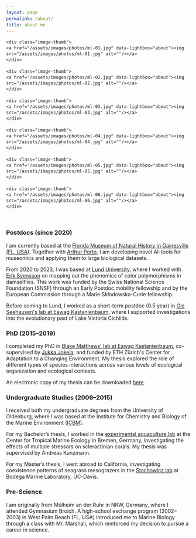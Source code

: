 ```yaml
---
layout: page
permalink: /about/
title: about me
---
```


<div class="gallery-grid">

	<div class="image-thumb">
	<a href="/assets/images/photos/ml-01.jpg" data-lightbox="about"><img src="/assets/images/photos/ml-01.jpg" alt=""/></a>
	</div>

	<div class="image-thumb">
	<a href="/assets/images/photos/ml-02.jpg" data-lightbox="about"><img src="/assets/images/photos/ml-02.jpg" alt=""/></a>
	</div>

	<div class="image-thumb">
	<a href="/assets/images/photos/ml-03.jpg" data-lightbox="about"><img src="/assets/images/photos/ml-03.jpg" alt=""/></a>
	</div>
	
	<div class="image-thumb">
	<a href="/assets/images/photos/ml-04.jpg" data-lightbox="about"><img src="/assets/images/photos/ml-04.jpg" alt=""/></a>
	</div>
	
	<div class="image-thumb">
	<a href="/assets/images/photos/ml-05.jpg" data-lightbox="about"><img src="/assets/images/photos/ml-05.jpg" alt=""/></a>
	</div>

	<div class="image-thumb">
	<a href="/assets/images/photos/ml-06.jpg" data-lightbox="about"><img src="/assets/images/photos/ml-06.jpg" alt=""/></a>
	</div>

</div>


<br>

### Postdocs (since 2020)

I am currently based at the [Florida Museum of Natural History in Gainesville (FL, USA)](https://www.floridamuseum.ufl.edu/). Together with [Arthur Porto](https://www.biovisionlab.com/home), I am developing novel AI-tools for museomics and applying them to large biological datasets. 

From 2020 to 2023, I was based at [Lund University](https://www.biology.lu.se/), where I worked with [Erik Svensson](https://portal.research.lu.se/en/persons/erik-svensson) on mapping out the phenomics of color polymorphisms in damselflies. This work was funded by the Swiss National Science Foundation (SNSF) through an Early Postdoc.mobility fellowship and by the European Commission through a Marie Skłodowska-Curie fellowship.

Before coming to Lund, I worked as a short-term postdoc (0.5 year) in [Ole Seehausen's lab at Eawag Kastanienbaum](https://www.eawag.ch/en/about-us/portrait/organisation/staff/profile/ole-seehausen/show/), where I supported investigations into the evolutionary past of Lake Victoria Cichlids.

### PhD (2015–2019)

I completed my PhD in [Blake Matthews' lab at Eawag Kastanienbaum](https://www.blakematthewslab.com/), co-supervised by [Jukka Jokela](https://ae.ethz.ch/current_members/jokela-jukka.html), and funded by ETH Zürich's Center for Adaptation to a Changing Environment. My thesis explored the role of different types of species interactions across various levels of ecological organization and ecological contexts. 

An electronic copy of my thesis can be downloaded [here](https://www.dora.lib4ri.ch/eawag/islandora/object/eawag%3A19819).


### Undergraduate Studies (2006–2015)

I received both my undergraduate degrees from the University of Oldenburg, where I was based at the Institute for Chemistry and Biology of the Marine Environment ([ICBM](https://uol.de/icbm)).

For my Bachelor’s thesis, I worked in the [experimental aquaculture lab](https://www.leibniz-zmt.de/de/tropenforschung/organisation/wissenschaftliche-abteilungen-struktur/oekologie/ag-experimentelle-aquakultur.html) at the Center for Tropical Marine Ecology in Bremen, Germany, investigating the effects of multiple stressors on scleractinian corals. My thesis was supervised by Andreas Kunzmann.

For my Master’s thesis, I went abroad to California, investigating coexistence patterns of seagrass mesograzers in the [Stachowicz lab](https://stachlab.wordpress.com/) at Bodega Marine Laboratory, UC-Davis.


### Pre-Science

I am originally from Mülheim an der Ruhr in NRW, Germany, where I attended Gymnasium Broich. A high-school exchange program (2002–2003) in West Palm Beach (FL, USA) introduced me to Marine Biology through a class with Mr. Marshall, which reinforced my decision to pursue a career in science.

